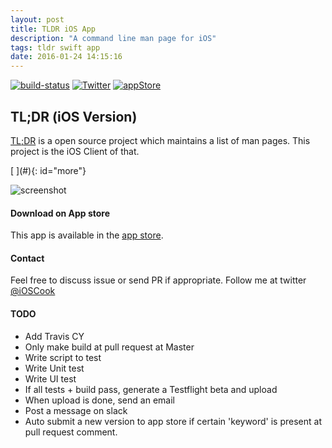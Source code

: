 ```yaml
---
layout: post
title: TLDR iOS App
description: "A command line man page for iOS"
tags: tldr swift app
date: 2016-01-24 14:15:16
---
```

[![build-status](https://travis-ci.org/freesuraj/TLDR.svg?branch=master)](https://travis-ci.org/freesuraj/TLDR)
[![Twitter](https://img.shields.io/badge/twitter-@iosCook-blue.svg?style=flat)](http://twitter.com/iosCook)
[![appStore](https://img.shields.io/badge/App%20Store-TLDR-yellowgreen.svg)][href2]

## TL;DR (iOS Version)

[TL;DR][href1] is a open source project which maintains a list of man pages. This project is the iOS Client of that.

<!--more-->[ ](#){: id="more"}

![screenshot](https://github.com/freesuraj/tldr/blob/master/assets/tldr_gif.gif?raw=true)

#### Download on App store
This app is available in the [app store][href2].

#### Contact
Feel free to discuss issue or send PR if appropriate.
Follow me at twitter [@iOSCook][href3]

[href1]: https://github.com/tldr-pages/tldr
[href2]: https://appsto.re/sg/IQ0-_.i
[href3]: http://twitter.com/iOSCook
#### TODO
- Add Travis CY
- Only make build at pull request at Master
- Write script to test
- Write Unit test
- Write UI test
- If all tests + build pass, generate a Testflight beta and upload
- When upload is done, send an email
- Post a message on slack
- Auto submit a new version to app store if certain 'keyword' is present at pull request comment.
